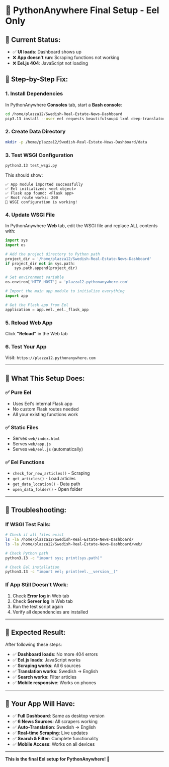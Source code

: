 # 🐍 PythonAnywhere Final Setup - Eel Only

## 🚨 **Current Status:**
- ✅ **UI loads**: Dashboard shows up
- ❌ **App doesn't run**: Scraping functions not working
- ❌ **Eel.js 404**: JavaScript not loading

## 🔧 **Step-by-Step Fix:**

### **1. Install Dependencies**
In PythonAnywhere **Consoles** tab, start a **Bash console**:
```bash
cd /home/plazza12/Swedish-Real-Estate-News-Dashboard
pip3.13 install --user eel requests beautifulsoup4 lxml deep-translator
```

### **2. Create Data Directory**
```bash
mkdir -p /home/plazza12/Swedish-Real-Estate-News-Dashboard/data
```

### **3. Test WSGI Configuration**
```bash
python3.13 test_wsgi.py
```
This should show:
```
✅ App module imported successfully
✅ Eel initialized: <eel object>
✅ Flask app found: <Flask app>
✅ Root route works: 200
🎉 WSGI configuration is working!
```

### **4. Update WSGI File**
In PythonAnywhere **Web** tab, edit the WSGI file and replace ALL contents with:

```python
import sys
import os

# Add the project directory to Python path
project_dir = '/home/plazza12/Swedish-Real-Estate-News-Dashboard'
if project_dir not in sys.path:
    sys.path.append(project_dir)

# Set environment variable
os.environ['HTTP_HOST'] = 'plazza12.pythonanywhere.com'

# Import the main app module to initialize everything
import app

# Get the Flask app from Eel
application = app.eel._eel._flask_app
```

### **5. Reload Web App**
Click **"Reload"** in the Web tab

### **6. Test Your App**
Visit: `https://plazza12.pythonanywhere.com`

---

## 🎯 **What This Setup Does:**

### ✅ **Pure Eel**
- Uses Eel's internal Flask app
- No custom Flask routes needed
- All your existing functions work

### ✅ **Static Files**
- Serves `web/index.html`
- Serves `web/app.js`
- Serves `web/eel.js` (automatically)

### ✅ **Eel Functions**
- `check_for_new_articles()` - Scraping
- `get_articles()` - Load articles
- `get_data_location()` - Data path
- `open_data_folder()` - Open folder

---

## 🐛 **Troubleshooting:**

### **If WSGI Test Fails:**
```bash
# Check if all files exist
ls -la /home/plazza12/Swedish-Real-Estate-News-Dashboard/
ls -la /home/plazza12/Swedish-Real-Estate-News-Dashboard/web/

# Check Python path
python3.13 -c "import sys; print(sys.path)"

# Check Eel installation
python3.13 -c "import eel; print(eel.__version__)"
```

### **If App Still Doesn't Work:**
1. Check **Error log** in Web tab
2. Check **Server log** in Web tab
3. Run the test script again
4. Verify all dependencies are installed

---

## 📱 **Expected Result:**

After following these steps:
- ✅ **Dashboard loads**: No more 404 errors
- ✅ **Eel.js loads**: JavaScript works
- ✅ **Scraping works**: All 6 sources
- ✅ **Translation works**: Swedish → English
- ✅ **Search works**: Filter articles
- ✅ **Mobile responsive**: Works on phones

---

## 🎉 **Your App Will Have:**
- ✅ **Full Dashboard**: Same as desktop version
- ✅ **6 News Sources**: All scrapers working
- ✅ **Auto-Translation**: Swedish → English
- ✅ **Real-time Scraping**: Live updates
- ✅ **Search & Filter**: Complete functionality
- ✅ **Mobile Access**: Works on all devices

---

**This is the final Eel setup for PythonAnywhere! 🚀**
